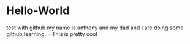 # Hello-World
test with github
my name is anthony and my dad and I are doing some github learning.
--This is pretty cool
